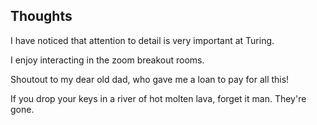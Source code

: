 ## Thoughts

I have noticed that attention to detail is very important at Turing.

I enjoy interacting in the zoom breakout rooms.

Shoutout to my dear old dad, who gave me a loan to pay for all this!

If you drop your keys in a river of hot molten lava, forget it man. They're gone.
